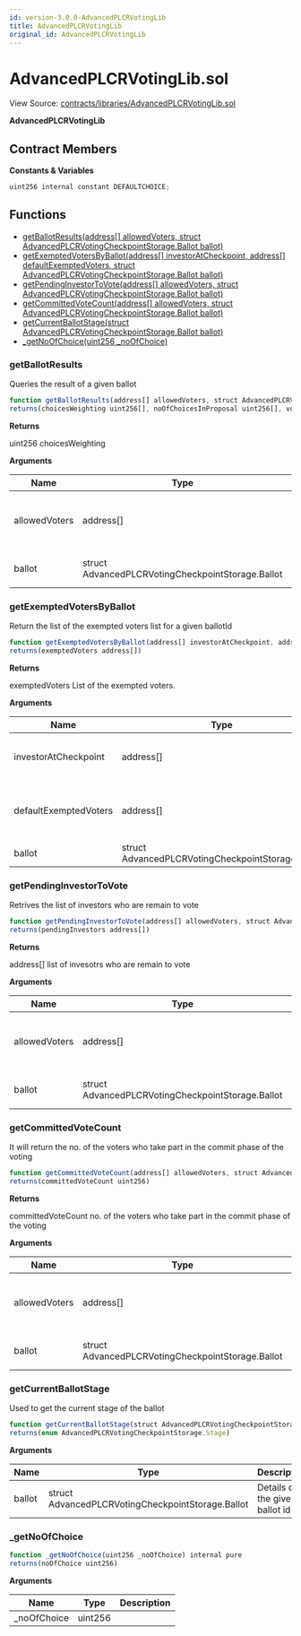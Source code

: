 ```yaml
---
id: version-3.0.0-AdvancedPLCRVotingLib
title: AdvancedPLCRVotingLib
original_id: AdvancedPLCRVotingLib
---
```


# AdvancedPLCRVotingLib.sol

View Source: [contracts/libraries/AdvancedPLCRVotingLib.sol](../../contracts/libraries/AdvancedPLCRVotingLib.sol)

**AdvancedPLCRVotingLib**

## Contract Members
**Constants & Variables**

```js
uint256 internal constant DEFAULTCHOICE;

```

## Functions

- [getBallotResults(address[] allowedVoters, struct AdvancedPLCRVotingCheckpointStorage.Ballot ballot)](#getballotresults)
- [getExemptedVotersByBallot(address[] investorAtCheckpoint, address[] defaultExemptedVoters, struct AdvancedPLCRVotingCheckpointStorage.Ballot ballot)](#getexemptedvotersbyballot)
- [getPendingInvestorToVote(address[] allowedVoters, struct AdvancedPLCRVotingCheckpointStorage.Ballot ballot)](#getpendinginvestortovote)
- [getCommittedVoteCount(address[] allowedVoters, struct AdvancedPLCRVotingCheckpointStorage.Ballot ballot)](#getcommittedvotecount)
- [getCurrentBallotStage(struct AdvancedPLCRVotingCheckpointStorage.Ballot ballot)](#getcurrentballotstage)
- [_getNoOfChoice(uint256 _noOfChoice)](#_getnoofchoice)

### getBallotResults

Queries the result of a given ballot

```js
function getBallotResults(address[] allowedVoters, struct AdvancedPLCRVotingCheckpointStorage.Ballot ballot) public view
returns(choicesWeighting uint256[], noOfChoicesInProposal uint256[], voters address[])
```

**Returns**

uint256 choicesWeighting

**Arguments**

| Name        | Type           | Description  |
| ------------- |------------- | -----|
| allowedVoters | address[] | list of voters those are allowed to vote | 
| ballot | struct AdvancedPLCRVotingCheckpointStorage.Ballot | Details of the given ballot id | 

### getExemptedVotersByBallot

Return the list of the exempted voters list for a given ballotId

```js
function getExemptedVotersByBallot(address[] investorAtCheckpoint, address[] defaultExemptedVoters, struct AdvancedPLCRVotingCheckpointStorage.Ballot ballot) public view
returns(exemptedVoters address[])
```

**Returns**

exemptedVoters List of the exempted voters.

**Arguments**

| Name        | Type           | Description  |
| ------------- |------------- | -----|
| investorAtCheckpoint | address[] | Non zero investor at a given checkpoint. | 
| defaultExemptedVoters | address[] | List of addresses which are globally exempted. | 
| ballot | struct AdvancedPLCRVotingCheckpointStorage.Ballot | Details of the ballot | 

### getPendingInvestorToVote

Retrives the list of investors who are remain to vote

```js
function getPendingInvestorToVote(address[] allowedVoters, struct AdvancedPLCRVotingCheckpointStorage.Ballot ballot) public view
returns(pendingInvestors address[])
```

**Returns**

address[] list of invesotrs who are remain to vote

**Arguments**

| Name        | Type           | Description  |
| ------------- |------------- | -----|
| allowedVoters | address[] | list of voters those are allowed to vote | 
| ballot | struct AdvancedPLCRVotingCheckpointStorage.Ballot | Details of the given ballot id | 

### getCommittedVoteCount

It will return the no. of the voters who take part in the commit phase of the voting

```js
function getCommittedVoteCount(address[] allowedVoters, struct AdvancedPLCRVotingCheckpointStorage.Ballot ballot) public view
returns(committedVoteCount uint256)
```

**Returns**

committedVoteCount no. of the voters who take part in the commit phase of the voting

**Arguments**

| Name        | Type           | Description  |
| ------------- |------------- | -----|
| allowedVoters | address[] | list of voters those are allowed to vote | 
| ballot | struct AdvancedPLCRVotingCheckpointStorage.Ballot | Details of the given ballot id | 

### getCurrentBallotStage

Used to get the current stage of the ballot

```js
function getCurrentBallotStage(struct AdvancedPLCRVotingCheckpointStorage.Ballot ballot) public view
returns(enum AdvancedPLCRVotingCheckpointStorage.Stage)
```

**Arguments**

| Name        | Type           | Description  |
| ------------- |------------- | -----|
| ballot | struct AdvancedPLCRVotingCheckpointStorage.Ballot | Details of the given ballot id | 

### _getNoOfChoice

```js
function _getNoOfChoice(uint256 _noOfChoice) internal pure
returns(noOfChoice uint256)
```

**Arguments**

| Name        | Type           | Description  |
| ------------- |------------- | -----|
| _noOfChoice | uint256 |  | 

